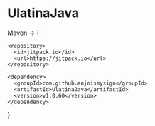 # UlatinaJava

Maven -> {
  ```
  <repository>
    <id>jitpack.io</id>
    <url>https://jitpack.io</url>
  </repository>
  ```
  ```
  <dependency>
    <groupId>com.github.anjoismysign</groupId>
    <artifactId>UlatinaJava</artifactId>
    <version>v1.0.60</version>
  </dependency>
  ```
}
